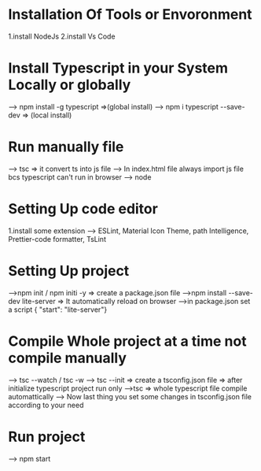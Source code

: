 # Installation Of Tools or Envoronment
1.install NodeJs
2.install Vs Code

# Install Typescript in your System Locally or globally
  --> npm install -g typescript  =>(global install)
  --> npm i typescript --save-dev  => (local install) 

# Run manually file
  --> tsc <filename> => it convert ts into js file
  --> In index.html file always import js file bcs typescript can't run in browser
  --> node <filename>

# Setting Up code editor
1.install some extension
  --> ESLint, Material Icon Theme, path Intelligence, Prettier-code formatter, TsLint

# Setting Up project
  -->npm init / npm initi -y  => create a package.json file
  -->npm install --save-dev lite-server => It automatically reload on browser
  -->in package.json set a script { "start": "lite-server"}

# Compile Whole project at a time not compile manually
--> tsc <filename> --watch / tsc <filename> -w
--> tsc --init => create a tsconfig.json file => after initialize typescript project run only
-->tsc => whole typescript file compile automattically 
--> Now last thing you set some changes in tsconfig.json file according to your need

# Run project
--> npm start